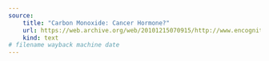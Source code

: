 ```yaml
---
source: 
    title: "Carbon Monoxide: Cancer Hormone?"
    url: https://web.archive.org/web/20101215070915/http://www.encognitive.com/node/13878
    kind: text
# filename wayback machine date
---
```

